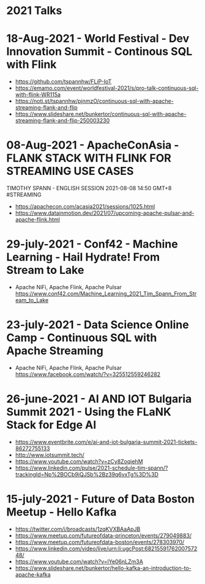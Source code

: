 # 2021 Talks

# 18-Aug-2021 - World Festival - Dev Innovation Summit - Continous SQL with Flink

* https://github.com/tspannhw/FLiP-IoT
* https://emamo.com/event/worldfestival-2021/s/pro-talk-continuous-sql-with-flink-WR115a
* https://noti.st/tspannhw/pjnmzO/continuous-sql-with-apache-streaming-flank-and-flip
* https://www.slideshare.net/bunkertor/continuous-sql-with-apache-streaming-flank-and-flip-250003230


# 08-Aug-2021 - ApacheConAsia - FLANK STACK WITH FLINK FOR STREAMING USE CASES
TIMOTHY SPANN - ENGLISH SESSION 2021-08-08 14:50 GMT+8  #STREAMING

* https://apachecon.com/acasia2021/sessions/1025.html
* https://www.datainmotion.dev/2021/07/upcoming-apache-pulsar-and-apache-flink.html


# 29-july-2021 - Conf42 - Machine Learning - Hail Hydrate!  From Stream to Lake

*  Apache NiFi, Apache Flink, Apache Pulsar
   https://www.conf42.com/Machine_Learning_2021_Tim_Spann_From_Stream_to_Lake

# 23-july-2021 - Data Science Online Camp - Continuous SQL with Apache Streaming

*  Apache NiFi, Apache Flink, Apache Pulsar
   https://www.facebook.com/watch/?v=325512559246282

# 26-june-2021 - AI AND IOT Bulgaria Summit 2021 - Using the FLaNK Stack for Edge AI


* https://www.eventbrite.com/e/ai-and-iot-bulgaria-summit-2021-tickets-86272755133
* http://www.iotsummit.tech/
* https://www.youtube.com/watch?v=zCy8ZoqiehM
* https://www.linkedin.com/pulse/2021-schedule-tim-spann/?trackingId=Np%2BOCb9iQJSb%2Bz39q6vxTg%3D%3D


# 15-july-2021 - Future of Data Boston Meetup - Hello Kafka

* https://twitter.com/i/broadcasts/1zqKVXBAaApJB
* https://www.meetup.com/futureofdata-princeton/events/279049883/
* https://www.meetup.com/futureofdata-boston/events/278303970/
* https://www.linkedin.com/video/live/urn:li:ugcPost:6821559176200757248/
* https://www.youtube.com/watch?v=lYe06nLZm3A
* https://www.slideshare.net/bunkertor/hello-kafka-an-introduction-to-apache-kafka

